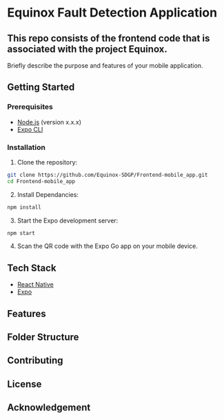 # Equinox Fault Detection Application

## This repo consists of the frontend code that is associated with the project Equinox.

Briefly describe the purpose and features of your mobile application.

## Getting Started

### Prerequisites

- [Node.js](https://nodejs.org/) (version x.x.x)
- [Expo CLI](https://docs.expo.dev/get-started/installation/)

### Installation

1. Clone the repository:
```bash
git clone https://github.com/Equinox-SDGP/Frontend-mobile_app.git
cd Frontend-mobile_app
```
2. Install Dependancies:
```bash
npm install
```
3. Start the Expo development server:
```bash
npm start
```
4. Scan the QR code with the Expo Go app on your mobile device.

## Tech Stack
- [React Native](https://reactnative.dev/)
- [Expo](https://expo.dev/)

## Features

## Folder Structure

## Contributing

## License

## Acknowledgement
